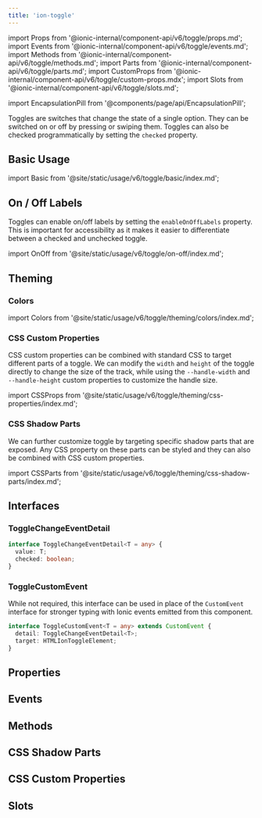 ```yaml
---
title: 'ion-toggle'
---
```


import Props from '@ionic-internal/component-api/v6/toggle/props.md';
import Events from '@ionic-internal/component-api/v6/toggle/events.md';
import Methods from '@ionic-internal/component-api/v6/toggle/methods.md';
import Parts from '@ionic-internal/component-api/v6/toggle/parts.md';
import CustomProps from '@ionic-internal/component-api/v6/toggle/custom-props.mdx';
import Slots from '@ionic-internal/component-api/v6/toggle/slots.md';

<head>
  <title>Toggle | ion-toggle: Custom Toggle Button for Ionic Applications</title>
  <meta
    name="description"
    content="Toggle changes the state of a single option. Use ion-toggle to create customizable toggle buttons that can be switched on or off for your applications."
  />
</head>

import EncapsulationPill from '@components/page/api/EncapsulationPill';

<EncapsulationPill type="shadow" />

Toggles are switches that change the state of a single option. They can be switched on or off by pressing or swiping them. Toggles can also be checked programmatically by setting the `checked` property.

## Basic Usage

import Basic from '@site/static/usage/v6/toggle/basic/index.md';

<Basic />

## On / Off Labels

Toggles can enable on/off labels by setting the `enableOnOffLabels` property. This is important for accessibility as it makes it easier to differentiate between a checked and unchecked toggle.

import OnOff from '@site/static/usage/v6/toggle/on-off/index.md';

<OnOff />

## Theming

### Colors

import Colors from '@site/static/usage/v6/toggle/theming/colors/index.md';

<Colors />

### CSS Custom Properties

CSS custom properties can be combined with standard CSS to target different parts of a toggle. We can modify the `width` and `height` of the toggle directly to change the size of the track, while using the `--handle-width` and `--handle-height` custom properties to customize the handle size.

import CSSProps from '@site/static/usage/v6/toggle/theming/css-properties/index.md';

<CSSProps />

### CSS Shadow Parts

We can further customize toggle by targeting specific shadow parts that are exposed. Any CSS property on these parts can be styled and they can also be combined with CSS custom properties.

import CSSParts from '@site/static/usage/v6/toggle/theming/css-shadow-parts/index.md';

<CSSParts />

## Interfaces

### ToggleChangeEventDetail

```typescript
interface ToggleChangeEventDetail<T = any> {
  value: T;
  checked: boolean;
}
```

### ToggleCustomEvent

While not required, this interface can be used in place of the `CustomEvent` interface for stronger typing with Ionic events emitted from this component.

```typescript
interface ToggleCustomEvent<T = any> extends CustomEvent {
  detail: ToggleChangeEventDetail<T>;
  target: HTMLIonToggleElement;
}
```

## Properties

<Props />

## Events

<Events />

## Methods

<Methods />

## CSS Shadow Parts

<Parts />

## CSS Custom Properties

<CustomProps />

## Slots

<Slots />
